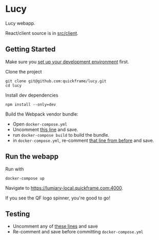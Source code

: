 # Lucy

Lucy webapp.

React/client source is in [src/client](src/client).

## Getting Started

Make sure you [set up your development environment](https://app.tettra.co/teams/quickframe/pages/setting-up-your-development-environment) first.

Clone the project

```
git clone git@github.com:quickframe/lucy.git
cd lucy
```

Install dev dependencies

```
npm install --only=dev
```

Build the Webpack vendor bundle:

- Open `docker-compose.yml`
- Uncomment [this line](docker-compose.yml#L9) and save.
- run `docker-compose build` to build the bundle.
- in `docker-compose.yml`, re-comment [that line from before](docker-compose.yml#L9) and save.

## Run the webapp

Run with

```
docker-compose up
```

Navigate to https://lumiary-local.quickframe.com:4000.

If you see the QF logo spinner, you're good to go!

## Testing

- Uncomment any of [these lines](docker-compose.yml#L12-L16) and save
- Re-comment and save before committing `docker-compose.yml`

